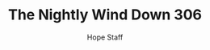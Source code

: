 ---
image: /assets/img/nwd/306_nwd_psalm_107_29_tlb.png
title: The Nightly Wind Down 306
categories:
  - The Nightly Wind Down
author: Hope Staff
notes: The Nightly Wind Down 306
embed: >-
  EMBED_GOES_HERE
transcript: >-
  SOME LINES OF TEXT START HERE
---